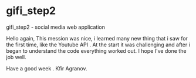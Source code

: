 # gifi_step2
gifi_step2 - social media web application

Hello again,
This mession was nice, i learned many new thing that i saw for the first time, like the Youtube API .
At the start it was challenging and after i began to understand the code everything worked out.
I hope I've done the job well.

Have a good week .
Kfir Agranov.



